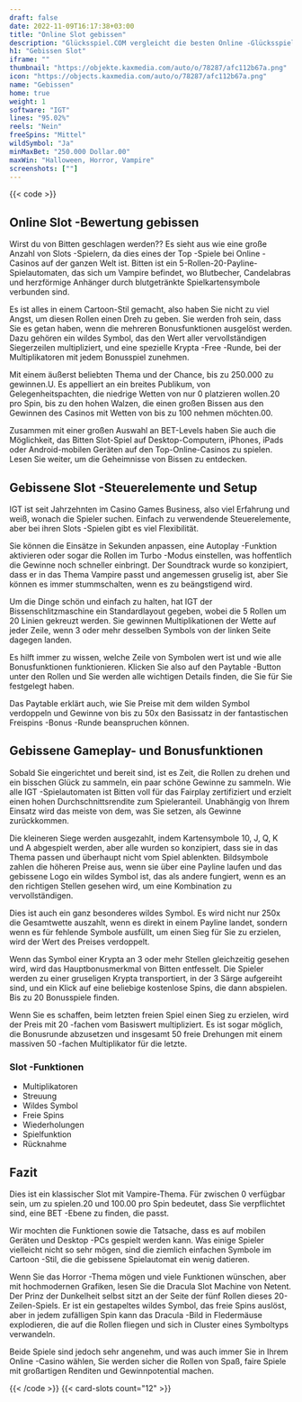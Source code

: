 ```yaml
---
draft: false
date: 2022-11-09T16:17:38+03:00
title: "Online Slot gebissen"
description: "Glücksspiel.COM vergleicht die besten Online -Glücksspiel -Sites und -spiele der Kanada.  Unabhängige Produktbewertungen und exklusive Anmeldeangebote. Jetzt spielen!"
h1: "Gebissen Slot"
iframe: ""
thumbnail: "https://objekte.kaxmedia.com/auto/o/78287/afc112b67a.png"
icon: "https://objects.kaxmedia.com/auto/o/78287/afc112b67a.png"
name: "Gebissen"
home: true
weight: 1
software: "IGT"
lines: "95.02%"
reels: "Nein"
freeSpins: "Mittel"
wildSymbol: "Ja"
minMaxBet: "250.000 Dollar.00"
maxWin: "Halloween, Horror, Vampire"
screenshots: [""]
---
```


{{< code >}}<h2>Online Slot -Bewertung gebissen</h2><p>Wirst du von Bitten geschlagen werden?? Es sieht aus wie eine große Anzahl von Slots -Spielern, da dies eines der Top -Spiele bei Online -Casinos auf der ganzen Welt ist. Bitten ist ein 5-Rollen-20-Payline-Spielautomaten, das sich um Vampire befindet, wo Blutbecher, Candelabras und herzförmige Anhänger durch blutgetränkte Spielkartensymbole verbunden sind.</p><p>Es ist alles in einem Cartoon-Stil gemacht, also haben Sie nicht zu viel Angst, um diesen Rollen einen Dreh zu geben. Sie werden froh sein, dass Sie es getan haben, wenn die mehreren Bonusfunktionen ausgelöst werden. Dazu gehören ein wildes Symbol, das den Wert aller vervollständigen Siegerzeilen multipliziert, und eine spezielle Krypta -Free -Runde, bei der Multiplikatoren mit jedem Bonusspiel zunehmen.</p><p>Mit einem äußerst beliebten Thema und der Chance, bis zu 250.000 zu gewinnen.U. Es appelliert an ein breites Publikum, von Gelegenheitspachten, die niedrige Wetten von nur 0 platzieren wollen.20 pro Spin, bis zu den hohen Walzen, die einen großen Bissen aus den Gewinnen des Casinos mit Wetten von bis zu 100 nehmen möchten.00.</p><p>Zusammen mit einer großen Auswahl an BET-Levels haben Sie auch die Möglichkeit, das Bitten Slot-Spiel auf Desktop-Computern, iPhones, iPads oder Android-mobilen Geräten auf den Top-Online-Casinos zu spielen. Lesen Sie weiter, um die Geheimnisse von Bissen zu entdecken.</p><h2>Gebissene Slot -Steuerelemente und Setup</h2><p>IGT ist seit Jahrzehnten im Casino Games Business, also viel Erfahrung und weiß, wonach die Spieler suchen. Einfach zu verwendende Steuerelemente, aber bei ihren Slots -Spielen gibt es viel Flexibilität.</p><p>Sie können die Einsätze in Sekunden anpassen, eine Autoplay -Funktion aktivieren oder sogar die Rollen im Turbo -Modus einstellen, was hoffentlich die Gewinne noch schneller einbringt. Der Soundtrack wurde so konzipiert, dass er in das Thema Vampire passt und angemessen gruselig ist, aber Sie können es immer stummschalten, wenn es zu beängstigend wird.</p><p>Um die Dinge schön und einfach zu halten, hat IGT der Bissenschlitzmaschine ein Standardlayout gegeben, wobei die 5 Rollen um 20 Linien gekreuzt werden. Sie gewinnen Multiplikationen der Wette auf jeder Zeile, wenn 3 oder mehr desselben Symbols von der linken Seite dagegen landen.</p><p>Es hilft immer zu wissen, welche Zeile von Symbolen wert ist und wie alle Bonusfunktionen funktionieren. Klicken Sie also auf den Paytable -Button unter den Rollen und Sie werden alle wichtigen Details finden, die Sie für Sie festgelegt haben.</p><p>Das Paytable erklärt auch, wie Sie Preise mit dem wilden Symbol verdoppeln und Gewinne von bis zu 50x den Basissatz in der fantastischen Freispins -Bonus -Runde beanspruchen können.</p><h2>Gebissene Gameplay- und Bonusfunktionen</h2><p>Sobald Sie eingerichtet und bereit sind, ist es Zeit, die Rollen zu drehen und ein bisschen Glück zu sammeln, ein paar schöne Gewinne zu sammeln. Wie alle IGT -Spielautomaten ist Bitten voll für das Fairplay zertifiziert und erzielt einen hohen Durchschnittsrendite zum Spieleranteil. Unabhängig von Ihrem Einsatz wird das meiste von dem, was Sie setzen, als Gewinne zurückkommen.</p><p>Die kleineren Siege werden ausgezahlt, indem Kartensymbole 10, J, Q, K und A abgespielt werden, aber alle wurden so konzipiert, dass sie in das Thema passen und überhaupt nicht vom Spiel ablenkten. Bildsymbole zahlen die höheren Preise aus, wenn sie über eine Payline laufen und das gebissene Logo ein wildes Symbol ist, das als andere fungiert, wenn es an den richtigen Stellen gesehen wird, um eine Kombination zu vervollständigen.</p><p>Dies ist auch ein ganz besonderes wildes Symbol. Es wird nicht nur 250x die Gesamtwette auszahlt, wenn es direkt in einem Payline landet, sondern wenn es für fehlende Symbole ausfüllt, um einen Sieg für Sie zu erzielen, wird der Wert des Preises verdoppelt.</p><p>Wenn das Symbol einer Krypta an 3 oder mehr Stellen gleichzeitig gesehen wird, wird das Hauptbonusmerkmal von Bitten entfesselt. Die Spieler werden zu einer gruseligen Krypta transportiert, in der 3 Särge aufgereiht sind, und ein Klick auf eine beliebige kostenlose Spins, die dann abspielen. Bis zu 20 Bonusspiele finden.</p><p>Wenn Sie es schaffen, beim letzten freien Spiel einen Sieg zu erzielen, wird der Preis mit 20 -fachen vom Basiswert multipliziert. Es ist sogar möglich, die Bonusrunde abzusetzen und insgesamt 50 freie Drehungen mit einem massiven 50 -fachen Multiplikator für die letzte.</p><h3>
Slot -Funktionen</h3><ul>
<li></span>
Multiplikatoren</li>
<li></span>
Streuung</li>
<li></span>
Wildes Symbol</li>
<li></span>
Freie Spins</li>
<li></span>
Wiederholungen</li>
<li></span>
Spielfunktion</li>
<li></span>
Rücknahme</li></ul><h2>Fazit</h2><p>Dies ist ein klassischer Slot mit Vampire-Thema. Für zwischen 0 verfügbar sein, um zu spielen.20 und 100.00 pro Spin bedeutet, dass Sie verpflichtet sind, eine BET -Ebene zu finden, die passt.</p><p>Wir mochten die Funktionen sowie die Tatsache, dass es auf mobilen Geräten und Desktop -PCs gespielt werden kann. Was einige Spieler vielleicht nicht so sehr mögen, sind die ziemlich einfachen Symbole im Cartoon -Stil, die die gebissene Spielautomat ein wenig datieren.</p><p>Wenn Sie das Horror -Thema mögen und viele Funktionen wünschen, aber mit hochmodernen Grafiken, lesen Sie die Dracula Slot Machine von Netent. Der Prinz der Dunkelheit selbst sitzt an der Seite der fünf Rollen dieses 20-Zeilen-Spiels. Er ist ein gestapeltes wildes Symbol, das freie Spins auslöst, aber in jedem zufälligen Spin kann das Dracula -Bild in Fledermäuse explodieren, die auf die Rollen fliegen und sich in Cluster eines Symboltyps verwandeln.</p><p>Beide Spiele sind jedoch sehr angenehm, und was auch immer Sie in Ihrem Online -Casino wählen, Sie werden sicher die Rollen von Spaß, faire Spiele mit großartigen Renditen und Gewinnpotential machen.</p>{{< /code >}}
 {{< card-slots count="12" >}}